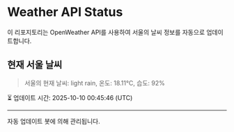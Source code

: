 
# Weather API Status

이 리포지토리는 OpenWeather API를 사용하여 서울의 날씨 정보를 자동으로 업데이트합니다.

## 현재 서울 날씨
> 서울의 현재 날씨: light rain, 온도: 18.11°C, 습도: 92%

⏳ 업데이트 시간: 2025-10-10 00:45:46 (UTC)

---
자동 업데이트 봇에 의해 관리됩니다.
